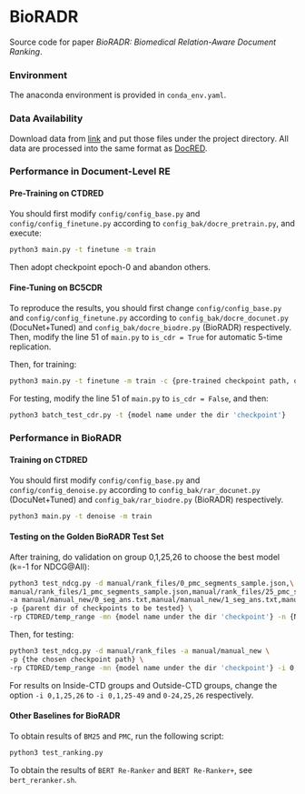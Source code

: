 # BioRADR

Source code for paper _BioRADR: Biomedical Relation-Aware Document Ranking_.

### Environment
The anaconda environment is provided in `conda_env.yaml`.

### Data Availability
Download data from [link](https://drive.google.com/drive/folders/1DQHSG2tdHLQt6uXfhWXfqRD_wXE14uoq?usp=sharing) and put those files under the project directory. All data are processed into the same format as [DocRED](https://github.com/thunlp/DocRED).

### Performance in Document-Level RE

#### Pre-Training on CTDRED
You should first modify `config/config_base.py` and `config/config_finetune.py` according to `config_bak/docre_pretrain.py`, and execute:
```bash
python3 main.py -t finetune -m train
```
Then adopt checkpoint epoch-0 and abandon others.

#### Fine-Tuning on BC5CDR
To reproduce the results, you should first change `config/config_base.py` and `config/config_finetune.py` according to `config_bak/docre_docunet.py` (DocuNet+Tuned) and `config_bak/docre_biodre.py` (BioRADR) respectively. Then, modify the line 51 of `main.py` to `is_cdr = True` for automatic 5-time replication.

Then, for training:
```bash
python3 main.py -t finetune -m train -c {pre-trained checkpoint path, omissible}
```

For testing, modify the line 51 of `main.py` to `is_cdr = False`, and then:
```bash
python3 batch_test_cdr.py -t {model name under the dir 'checkpoint'}
```

### Performance in BioRADR
#### Training on CTDRED
You should first modify `config/config_base.py` and `config/config_denoise.py` according to `config_bak/rar_docunet.py` (DocuNet+Tuned) and `config_bak/rar_biodre.py` (BioRADR) respectively.
```bash
python3 main.py -t denoise -m train
```
#### Testing on the Golden BioRADR Test Set
After training, do validation on group 0,1,25,26 to choose the best model (k=-1 for NDCG@All):
```bash
python3 test_ndcg.py -d manual/rank_files/0_pmc_segments_sample.json,\
manual/rank_files/1_pmc_segments_sample.json,manual/rank_files/25_pmc_segments_sample.json,manual/rank_files/26_pmc_segments_sample.json \
-a manual/manual_new/0_seg_ans.txt,manual/manual_new/1_seg_ans.txt,manual/manual_new/25_seg_ans.txt,manual/manual_new/26_seg_ans.txt \
-p {parent dir of checkpoints to be tested} \
-rp CTDRED/temp_range -mn {model name under the dir 'checkpoint'} -n {NDCG@k: -1,50,20,10,5,1}
```
Then, for testing:
```bash
python3 test_ndcg.py -d manual/rank_files -a manual/manual_new \
-p {the chosen checkpoint path} \
-rp CTDRED/temp_range -mn {model name under the dir 'checkpoint'} -i 0,1,25,26 -n {NDCG@k: -1,50,20,10,5,1}
```
For results on Inside-CTD groups and Outside-CTD groups, change the option `-i 0,1,25,26` to `-i 0,1,25-49` and `0-24,25,26` respectively.
#### Other Baselines for BioRADR
To obtain results of `BM25` and `PMC`, run the following script:
```bash
python3 test_ranking.py
```
To obtain the results of `BERT Re-Ranker` and `BERT Re-Ranker+`, see `bert_reranker.sh`.

